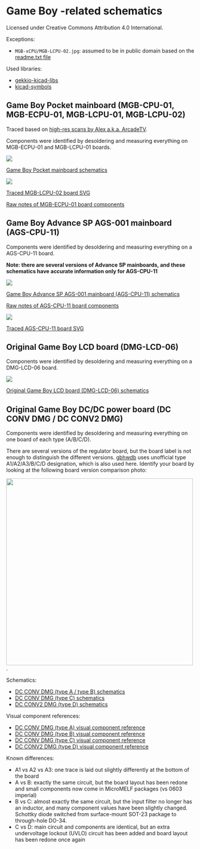 # Game Boy -related schematics
Licensed under Creative Commons Attribution 4.0 International.

Exceptions:

* `MGB-xCPU/MGB-LCPU-02.jpg`: assumed to be in public domain based on the [readme.txt file](https://www.dropbox.com/sh/33886pwfi08kvxg/AAABOeOZqH1v53pUM_-8uHrOa?dl=0&preview=readme.txt)

Used libraries:

* [gekkio-kicad-libs](https://github.com/Gekkio/gekkio-kicad-libs)
* [kicad-symbols](https://github.com/KiCad/kicad-symbols)

## Game Boy Pocket mainboard (MGB-CPU-01, MGB-ECPU-01, MGB-LCPU-01, MGB-LCPU-02)

Traced based on [high-res scans by Alex a.k.a. ArcadeTV](https://www.dropbox.com/sh/33886pwfi08kvxg/AAABOeOZqH1v53pUM_-8uHrOa?dl=0).

Components were identified by desoldering and measuring everything on MGB-ECPU-01 and MGB-LCPU-01 boards.

<a href="MGB-xCPU/schematic/MGB-xCPU.pdf">

  ![](MGB-xCPU.png)

  Game Boy Pocket mainboard schematics

</a>

<a href="MGB-xCPU/MGB-LCPU-02.svg">

  ![](MGB-LCPU-02.png)

  Traced MGB-LCPU-02 board SVG

</a>

[Raw notes of MGB-ECPU-01 board components](MGB-xCPU/MGB-ECPU-01.txt)

## Game Boy Advance SP AGS-001 mainboard (AGS-CPU-11)

Components were identified by desoldering and measuring everything on a AGS-CPU-11 board.

**Note: there are several versions of Advance SP mainboards, and these schematics have accurate information only for AGS-CPU-11**

<a href="AGS-CPU-11/schematic/AGS-CPU-11.pdf">

  ![](AGS-CPU-11.png)

  Game Boy Advance SP AGS-001 mainboard (AGS-CPU-11) schematics

</a>

[Raw notes of AGS-CPU-11 board components](AGS-CPU-11/AGS-CPU-11.txt)

<a href="AGS-CPU-11/AGS-CPU-11.svg">

  ![](AGS-CPU-11/AGS-CPU-11.png)

  Traced AGS-CPU-11 board SVG

</a>

## Original Game Boy LCD board (DMG-LCD-06)

Components were identified by desoldering and measuring everything on a DMG-LCD-06 board.

<a href="DMG-LCD-06/schematic/DMG-LCD-06.pdf">

  ![](DMG-LCD-06.png)

  Original Game Boy LCD board (DMG-LCD-06) schematics

</a>

## Original Game Boy DC/DC power board (DC CONV DMG / DC CONV2 DMG)

Components were identified by desoldering and measuring everything on one board of each type (A/B/C/D).

There are several versions of the regulator board, but the board label is not enough to distinguish the different versions. [gbhwdb](https://gbhwdb.gekkio.fi/consoles/dmg) uses unofficial type A1/A2/A3/B/C/D designation, which is also used here. Identify your board by looking at the following board version comparison photo:

<a href="dmg_power_boards.jpg">
  <img src="dmg_power_boards.jpg" width="500">
</a>.

Schematics:

* [DC CONV DMG (type A / type B) schematics](DC-CONV-DMG-AB/schematic/DC-CONV-DMG-AB.pdf)
* [DC CONV DMG (type C) schematics](DC-CONV-DMG-C/schematic/DC-CONV-DMG-C.pdf)
* [DC CONV2 DMG (type D) schematics](DC-CONV2-DMG-D/schematic/DC-CONV2-DMG-D.pdf)

Visual component references:

* [DC CONV DMG (type A) visual component reference](DC-CONV-DMG-AB/dc_conv_dmg_a_components.jpg)
* [DC CONV DMG (type B) visual component reference](DC-CONV-DMG-AB/dc_conv_dmg_b_components.jpg)
* [DC CONV DMG (type C) visual component reference](DC-CONV-DMG-C/dc_conv_dmg_c_components.jpg)
* [DC CONV2 DMG (type D) visual component reference](DC-CONV2-DMG-D/dc_conv2_dmg_d_components.jpg)

Known differences:

* A1 vs A2 vs A3: one trace is laid out slightly differently at the bottom of the board
* A vs B: exactly the same circuit, but the board layout has been redone and small components now come in MicroMELF packages (vs 0603 imperial)
* B vs C: almost exactly the same circuit, but the input filter no longer has an inductor, and many component values have been slightly changed. Schottky diode switched from surface-mount SOT-23 package to through-hole DO-34.
* C vs D: main circuit and components are identical, but an extra undervoltage lockout (UVLO) circuit has been added and board layout has been redone once again
